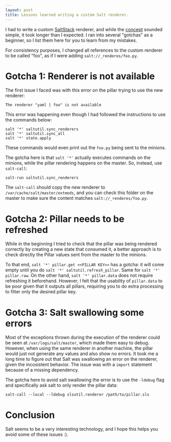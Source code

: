 ```yaml
---
layout: post
title: Lessons learned writing a custom Salt renderer.
---
```


I had to write a custom [SaltStack](https://saltproject.io/) renderer, and while the [concept](https://docs.saltproject.io/en/latest/ref/renderers/index.html) sounded simple, it took longer than I expected. I ran into several "gotchas" as a beginner, so I list them here for you to learn from my mistakes.

For consistency purposes, I changed all references to the custom renderer to be called "foo", as if I were adding `salt://_renderes/foo.py`.

# Gotcha 1: Renderer is not available

The first issue I faced was with this error on the pillar trying to use the new renderer:

```
The renderer "yaml | foo" is not available
```

This error was happening even though I had followed the instructions to use the commands below:

```
salt '*' saltutil.sync_renderers
salt '*' saltutil.sync_all
salt '*' state.apply
```

These commands would even print out the `foo.py` being sent to the minions. 

The gotcha here is that `salt '*'` actually executes commands on the minions, while the pillar rendering happens on the master. So, instead, use `salt-call`:

```
salt-run saltutil.sync_renderers
```

The `salt-call` should copy the new renderer to `/var/cache/salt/master/extmods`, and you can check this folder on the master to make sure the content matches `salt://_renderes/foo.py`.

# Gotcha 2: Pillar needs to be refreshed

While in the beginning I tried to check that the pillar was being rendered correctly by creating a new state that consumed it, a better approach is to check directly the Pillar values sent from the master to the minions.

To that end, `salt '*' pillar.get <<PILLAR KEY>>` has a gotcha: it will come empty until you do `salt '*' saltutil.refresh_pillar`. Same for `salt '*' pillar.raw`. On the other hand, `salt '*' pillar.data` does not require refreshing it beforehand. However, I felt that the usability of `pillar.data` to be poor given that it outputs all pillars, requiring you to do extra processing to filter only the desired pillar key.

# Gotcha 3: Salt swallowing some errors

Most of the exceptions thrown during the execution of the renderer could be seen at `/var/logs/salt/master`, which made them easy to debug. However, when using the same renderer in another machine, the pillar would just not generate any values and also show no errors. It took me a long time to figure out that Salt was swallowing an error on the renderer, given the incosistent behavior. The issue was with a `import` statement because of a missing dependency.

The gotcha here to avoid salt swallowing the error is to use the `-ldebug` flag and specifically ask salt to only render the pillar data:

```
salt-call --local --ldebug slsutil.renderer /path/to/pillar.sls
```

# Conclusion

Salt seems to be a very interesting technology, and I hope this helps you avoid some of these issues :).
